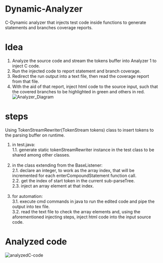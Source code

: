 # Dynamic-Analyzer
C-Dynamic analyzer that injects test code inside functions to generate statements and branches coverage reports.
# Idea
1. Analyze the source code and stream the tokens buffer into Analyzer 1 to inject C code.
2. Run the injected code to report statement and branch coverage.
3. Redirect the run output into a text file, then read the coverage report from that file.
4. With the aid of that report, inject html code to the source input, such that the covered branches to be highlighted in green and others in red.
![Analyzer_Diagram](https://user-images.githubusercontent.com/48333642/121285575-eda15400-c8de-11eb-9d5c-768729628500.png)
# steps
Using TokenStreamRewriter(TokenStream tokens) class to insert tokens to the parsing buffer on runtime.
1. in test.java: <br />
  1.1. generate static tokenStreamRewriter instance  in the test class to be shared among other classes.  <br />
	 <br />  
2. in the class extending from the BaseListener:  <br />
  2.1. declare an integer, to work as the array index, that will be incremented for each enterCompoundStatement function call.  <br />
  2.2. get the index of start token in the current sub-parseTree. <br />
  2.3. inject an array element at that index. <br />
         <br/>  
3. for automation: <br/>
  3.1. execute cmd commands in java to run the edited code and pipe the output into tex file.<br/>
  3.2. read the text file to check the array elements and, using the aforementioned injecting steps, inject html code into the input source code.<br/>
# Analyzed code  

![analyzedC-code](https://user-images.githubusercontent.com/48333642/121285765-322cef80-c8df-11eb-8594-b0d7c6c3a285.PNG)
